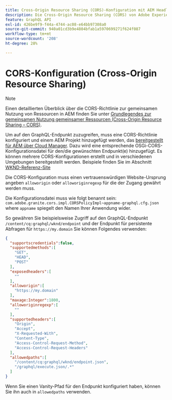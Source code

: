 ```yaml
---
title: Cross-Origin Resource Sharing (CORS)-Konfiguration mit AEM Headless
description: Die Cross-Origin Resource Sharing (CORS) von Adobe Experience Manager ermöglicht Headless-Webanwendungen, clientseitige Aufrufe an AEM durchzuführen. Eine CORS-Konfiguration ist erforderlich, um den Zugriff auf den GraphQL-Endpunkt zu ermöglichen.
feature: GraphQL API
exl-id: 426be9f9-f44a-4744-ac08-e64bb97308a0
source-git-commit: 940a01cd3b9e4804bfab1a5970699271f624f087
workflow-type: tm+mt
source-wordcount: '208'
ht-degree: 28%

---
```


# CORS-Konfiguration (Cross-Origin Resource Sharing)

>[!NOTE]
>
>Einen detaillierten Überblick über die CORS-Richtlinie zur gemeinsamen Nutzung von Ressourcen in AEM finden Sie unter [Grundlegendes zur gemeinsamen Nutzung gemeinsamer Ressourcen (Cross-Origin Resource Sharing – CORS)](https://experienceleague.adobe.com/docs/experience-manager-learn/foundation/security/understand-cross-origin-resource-sharing.html?lang=de#understand-cross-origin-resource-sharing-(cors)).

Um auf den GraphQL-Endpunkt zuzugreifen, muss eine CORS-Richtlinie konfiguriert und einem AEM Projekt hinzugefügt werden, das [bereitgestellt für AEM über Cloud Manager](/help/implementing/cloud-manager/deploy-code.md). Dazu wird eine entsprechende OSGi-CORS-Konfigurationsdatei für den/die gewünschten Endpunkt(e) hinzugefügt. Es können mehrere CORS-Konfigurationen erstellt und in verschiedenen Umgebungen bereitgestellt werden. Beispiele finden Sie im Abschnitt [WKND-Referenz-Site](https://github.com/adobe/aem-guides-wknd/tree/master/ui.config/src/main/content/jcr_root/apps/wknd/osgiconfig)

Die CORS-Konfiguration muss einen vertrauenswürdigen Website-Ursprung angeben `alloworigin` oder `alloworiginregexp` für die der Zugang gewährt werden muss.

Die Konfigurationsdatei muss wie folgt benannt sein: `com.adobe.granite.cors.impl.CORSPolicyImpl~appname-graphql.cfg.json` where `appname` spiegelt den Namen Ihrer Anwendung wider.

So gewähren Sie beispielsweise Zugriff auf den GraphQL-Endpunkt `/content/cq:graphql/wknd/endpoint` und der Endpunkt für persistente Abfragen für `https://my.domain` Sie können Folgendes verwenden:

```json
{
  "supportscredentials":false,
  "supportedmethods":[
    "GET",
    "HEAD",
    "POST"
  ],
  "exposedheaders":[
    ""
  ],
  "alloworigin":[
    "https://my.domain"
  ],
  "maxage:Integer":1800,
  "alloworiginregexp":[
    ""
  ],
  "supportedheaders":[
    "Origin",
    "Accept",
    "X-Requested-With",
    "Content-Type",
    "Access-Control-Request-Method",
    "Access-Control-Request-Headers"
  ],
  "allowedpaths":[
    "/content/cq:graphql/wknd/endpoint.json",
    "/graphql/execute.json/.*"
  ]
}
```

Wenn Sie einen Vanity-Pfad für den Endpunkt konfiguriert haben, können Sie ihn auch in `allowedpaths` verwenden.
